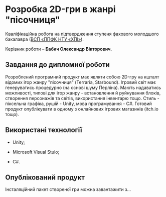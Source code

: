# Розробка 2D-гри в жанрі "пісочниця"
Кваліфікаційна робота на підтвердження ступеня фахового молодшого
бакалавра ([ВСП «ППФК НТУ «ХПІ»](http://polytechnic.poltava.ua)).

Керівник роботи – **Бабич Олександр Вікторович**.

## Завдання до дипломної роботи
Розроблений програмний продукт має являти собою 2D-гру на кшталт відомих ігор жанру "пісочниця" (Terraria, Starbound). Ігровий світ має генеруватись процедурно (на основі шуму Перліна). Мають надаватись можливості, типові для ігор жанру - встановлення й руйнування блоків, створення персонажів та світів, використання інвентарю тощо. Стиль - піксельна графіка, рушій - Unity, мова програмування - C#. Готовий продукт опублікувати в одному з онлайнових ігрових магазинів (itch.io тощо).

## Використані технології
* Unity;

* Microsoft Visual Stuio; 

* C#.

## Опублікований продукт
Інсталяційний пакет створеної гри можна завантажити з...
